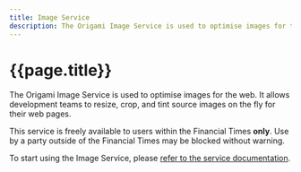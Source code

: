 ```yaml
---
title: Image Service
description: The Origami Image Service is used to optimise images for the web.
---
```



# {{page.title}}

The Origami Image Service is used to optimise images for the web. It allows development teams to resize, crop, and tint source images on the fly for their web pages.

This service is freely available to users within the Financial Times **only**. Use by a party outside of the Financial Times may be blocked without warning.

To start using the Image Service, please [refer to the service documentation](https://www.ft.com/__origami/service/image).
